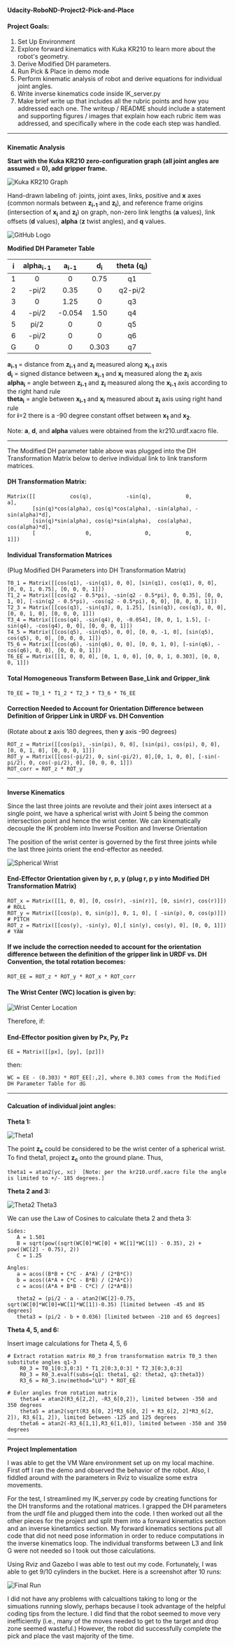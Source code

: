  **Udacity-RoboND-Project2-Pick-and-Place**


#### **Project Goals:**

 1. Set Up Environment
 2. Explore forward kinematics with Kuka KR210 to learn more about the robot's geometry.
 3. Derive Modified DH parameters.
 4. Run Pick & Place in demo mode
 5. Perform kinematic analysis of robot and derive equations for individual joint angles.
 6. Write inverse kinematics code inside IK_server.py
 7. Make brief write up that includes all the rubric points and how you addressed each one.  The writeup / README should include a statement and supporting figures / images that explain how each rubric item was addressed, and specifically where in the code each step was handled. 
___

###
**Kinematic Analysis**

<strong> 
Start with the Kuka KR210 zero-configuration graph (all joint angles are assumed = 0), add gripper frame.  
</strong>  

![Kuka KR210 Graph](/images/IMG_0084%20(2).jpg) 

Hand-drawn labeling of: joints, joint axes, links, positive and <strong>x</strong> axes (common normals between <strong>z<sub>i-1</sub></strong> and <strong>z<sub>i</sub></strong>), and reference frame origins (intersection of <strong>x<sub>i</sub></strong> and <strong>z<sub>i</sub></strong>) on graph, non-zero link lengths (<strong>a</strong> values), link offsets (<strong>d</strong> values), <strong>alpha</strong> (<strong>z</strong> twist angles), and <strong>q</strong> values.  

![GitHub Logo](/images/AllLabels.jpg)  

<strong>Modified DH Parameter Table</strong>

**i** | **alpha<sub>i-1</sub>** | **a<sub>i-1</sub>** | **d<sub>i</sub>** | **theta (q<sub>i</sub>)**
:--: | :-----: | :-: | :-: | :-----:
1 | 0 | 0 | 0.75 | q1
2 | -pi/2 | 0.35 | 0 | q2-pi/2
3 | 0 | 1.25 | 0 | q3
4 | -pi/2 | -0.054 | 1.50 | q4
5 | pi/2 | 0 | 0 | q5
6 | -pi/2 | 0 | 0 | q6
G | 0 | 0 | 0.303 |  q7

<strong>a<sub>i-1</sub></strong> = distance from <strong>z<sub>i-1</sub></strong> and <strong>z<sub>i</sub></strong> measured along <strong>x<sub>i-1</sub></strong> axis  
<strong>d<sub>i</sub></strong> = signed distance between <strong>x<sub>i-1</sub></strong> and <strong>x<sub>i</sub></strong> measured along the <strong>z<sub>i</sub></strong> axis  
<strong>alpha<sub>i</sub></strong> = angle between <strong>z<sub>i-1</sub></strong> and <strong>z<sub>i</sub></strong> measured along the <strong>x<sub>i-1</sub></strong> axis according to the right hand rule  
<strong>theta<sub>i</sub></strong> = angle between <strong>x<sub>i-1</sub></strong> and <strong>x<sub>i</sub></strong> measured about <strong>z<sub>i</sub></strong> axis using right hand rule  
for <strong>i</strong>=2 there is a -90 degree constant offset between <strong>x<sub>1</sub></strong> and <strong>x<sub>2</sub></strong>.

Note: <strong>a</strong>, <strong>d</strong>, and <strong>alpha</strong> values were obtained from the kr210.urdf.xacro file.  
___

The Modified DH parameter table above was plugged into the DH Transformation Matrix below to derive individual link to link transform matrices.

#### DH Transformation Matrix:
    Matrix([[           cos(q),           -sin(q),           0,             a],  
            [sin(q)*cos(alpha), cos(q)*cos(alpha), -sin(alpha), -sin(alpha)*d],
            [sin(q)*sin(alpha), cos(q)*sin(alpha),  cos(alpha),  cos(alpha)*d],  
            [                0,                 0,           0,             1]])  

#### Individual Transformation Matrices
(Plug Modified DH Parameters into DH Transformation Matrix)

    T0_1 = Matrix([[cos(q1), -sin(q1), 0, 0], [sin(q1), cos(q1), 0, 0], [0, 0, 1, 0.75], [0, 0, 0, 1]])  
    T1_2 = Matrix([[cos(q2 - 0.5*pi), -sin(q2 - 0.5*pi), 0, 0.35], [0, 0, 1, 0], [-sin(q2 - 0.5*pi), -cos(q2 - 0.5*pi), 0, 0], [0, 0, 0, 1]])  
    T2_3 = Matrix([[cos(q3), -sin(q3), 0, 1.25], [sin(q3), cos(q3), 0, 0], [0, 0, 1, 0], [0, 0, 0, 1]])  
    T3_4 = Matrix([[cos(q4), -sin(q4), 0, -0.054], [0, 0, 1, 1.5], [-sin(q4), -cos(q4), 0, 0], [0, 0, 0, 1]])  
    T4_5 = Matrix([[cos(q5), -sin(q5), 0, 0], [0, 0, -1, 0], [sin(q5), cos(q5), 0, 0], [0, 0, 0, 1]])  
    T5_6 = Matrix([[cos(q6), -sin(q6), 0, 0], [0, 0, 1, 0], [-sin(q6), -cos(q6), 0, 0], [0, 0, 0, 1]])  
    T6_EE = Matrix([[1, 0, 0, 0], [0, 1, 0, 0], [0, 0, 1, 0.303], [0, 0, 0, 1]])  

#### Total Homogeneous Transform Between Base_Link and Gripper_link

    T0_EE = T0_1 * T1_2 * T2_3 * T3_6 * T6_EE

#### Correction Needed to Account for Orientation Difference between Definition of Gripper Link in URDF vs. DH Convention
(Rotate about <strong>z</strong> axis 180 degrees, then <strong>y</strong> axis -90 degrees)

    ROT_z = Matrix([[cos(pi), -sin(pi), 0, 0], [sin(pi), cos(pi), 0, 0], [0, 0, 1, 0], [0, 0, 0, 1]])  
    ROT_y = Matrix([[cos(-pi/2), 0, sin(-pi/2), 0],[0, 1, 0, 0], [-sin(-pi/2), 0, cos(-pi/2), 0], [0, 0, 0, 1]])  
    ROT_corr = ROT_z * ROT_y  
___
###
**Inverse Kinematics**  

Since the last three joints are revolute and their joint axes intersect at a single point, we have a spherical wrist with Joint 5 being the common intersection point and hence the wrist center.  We can kinematically decouple the IK problem into Inverse Position and Inverse Orientation 

The position of the wrist center is governed by the first three joints while the last three joints orient the end-effector as needed.  

![Spherical Wrist](/images/Spherical%20Wrist.jpg) 

#### End-Effector Orientation given by r, p, y (plug r, p y into Modified DH Transformation Matrix)
    ROT_x = Matrix([[1, 0, 0], [0, cos(r), -sin(r)], [0, sin(r), cos(r)]])  # ROLL
    ROT_y = Matrix([[cos(p), 0, sin(p)], 0, 1, 0], [ -sin(p), 0, cos(p)]])  # PITCH
    ROT_z = Matrix([[cos(y), -sin(y), 0],[ sin(y), cos(y), 0], [0, 0, 1]])  # YAW
    
#### If we include the correction needed to account for the orientation difference between the definition of the gripper link in URDF vs. DH Convention, the total rotation becomes:

    ROT_EE = ROT_z * ROT_y * ROT_x * ROT_corr

#### The Wrist Center (WC) location is given by:

![Wrist Center Location](/images/WristCenter.jpg) 

Therefore, if:  

#### End-Effector position given by Px, Py, Pz
    EE = Matrix([[px], [py], [pz]])

then:  

    WC = EE - (0.303) * ROT_EE[:,2], where 0.303 comes from the Modified DH Parameter Table for dG
___
#### Calcuation of individual joint angles:

**Theta 1:**  

![Theta1](/images/Theta1.jpg)

The point <strong>z<sub>c</sub></strong> could be considered to be the wrist center of a spherical wrist. To find theta1, project <strong>z<sub>c</sub></strong> onto the ground plane.  Thus, 

    theta1 = atan2(yc, xc)  [Note: per the kr210.urdf.xacro file the angle is limited to +/- 185 degrees.]

**Theta 2 and 3:**  

![Theta2 Theta3](/images/Theta2Theta3.jpg) 

We can use the Law of Cosines to calculate theta 2 and theta 3:

    Sides:
       A = 1.501
       B = sqrt(pow((sqrt(WC[0]*WC[0] + WC[1]*WC[1]) - 0.35), 2) + pow((WC[2] - 0.75), 2))
       C = 1.25
       
    Angles:
       a = acos((B*B + C*C - A*A) / (2*B*C))
       b = acos((A*A + C*C - B*B) / (2*A*C))
       c = acos((A*A + B*B - C*C) / (2*A*B))

       theta2 = (pi/2 - a - atan2(WC[2]-0.75, sqrt(WC[0]*WC[0]+WC[1]*WC[1])-0.35) [limited between -45 and 85 degrees]
       theta3 = (pi/2 - b + 0.036) [limited between -210 and 65 degrees]

**Theta 4, 5, and 6:**  

Insert image calculations for Theta 4, 5, 6

	# Extract rotation matrix R0_3 from transformation matrix T0_3 then substitute angles q1-3  
        R0_3 = T0_1[0:3,0:3] * T1_2[0:3,0:3] * T2_3[0:3,0:3]
        R0_3 = R0_3.evalf(subs={q1: theta1, q2: theta2, q3:theta3})
        R3_6 = R0_3.inv(method="LU") * ROT_EE

	# Euler angles from rotation matrix  
        theta4 = atan2(R3_6[2,2], -R3_6[0,2]), limited between -350 and 350 degrees
        theta5 = atan2(sqrt(R3_6[0, 2]*R3_6[0, 2] + R3_6[2, 2]*R3_6[2, 2]), R3_6[1, 2]), limited between -125 and 125 degrees
        theta6 = atan2(-R3_6[1,1],R3_6[1,0]), limited between -350 and 350 degrees
___

<strong>
Project Implementation
</strong>

I was able to get the VM Ware environment set up on my local machine.  First off I ran the demo and observed the behavior of the robot.  Also, I fiddled around with the parameters in Rviz to visualize some extra movements.

For the test, I streamlined my IK_server.py code by creating functions for the DH transforms and the rotational matrices.  I grapped the DH parameters from the urdf file and plugged them into the code.  I then worked out all the other pieces for the project and split  them into a forward kinematics section and an inverse kinetamtics section. My forward kinematics sections put all code that did not need pose information in order to reduce computations in the inverse kinematics loop.  The individual transforms between L3 and link G were not needed so I took out those calculations.  

Using Rviz and Gazebo I was able to test out my code.  Fortunately, I was able to get 9/10 cylinders in the bucket.  Here is a screenshot after 10 runs:  

![Final Run](/images/FinalRun.jpg)

I did not have any problems with calcualtions taking to long or the simuations running slowly, perhaps because I took advantage of the helpful coding tips from the lecture.  I did find that the robot seemed to move very inefficiently  (i.e., many of the moves needed to get to the target and drop zone seemed wasteful.)  However, the robot did successfully complete the pick and place the vast majority of the time.







